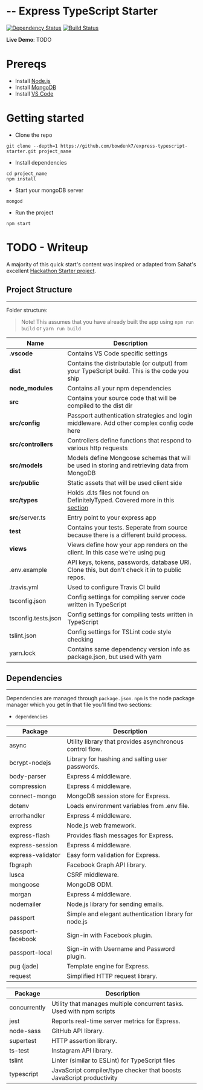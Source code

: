 --
Express TypeScript Starter
=======================

[![Dependency Status](https://david-dm.org/bowdenk7/express-typescript-starter.svg)](https://david-dm.org/bowdenk7/express-typescript-starter) [![Build Status](https://travis-ci.org/sahat/hackathon-starter.svg?branch=master)](https://travis-ci.org/bowdenk7/express-typescript-starter) 

**Live Demo**: TODO

# Prereqs
- Install [Node.js](https://nodejs.org/en/)
- Install [MongoDB](https://docs.mongodb.com/manual/installation/)
- Install [VS Code](https://code.visualstudio.com/)

# Getting started
- Clone the repo
```
git clone --depth=1 https://github.com/bowdenk7/express-typescript-starter.git project_name
```
- Install dependencies
```
cd project_name
npm install
```
- Start your mongoDB server
```
mongod
```
- Run the project
```
npm start
```

# TODO - Writeup

A majority of this quick start's content was inspired or adapted from Sahat's excellent [Hackathon Starter project](https://github.com/sahat/hackathon-starter).

## Project Structure
-----------------

Folder structure:

> Note! This assumes that you have already built the app using `npm run build` or `yarn run build` 

| Name | Description |
| ----------------------------------- | --------------------------------------------------------------------------------------------- |
| **.vscode**                         | Contains VS Code specific settings                                                            |
| **dist**                            | Contains the distributable (or output) from your TypeScript build. This is the code you ship  |
| **node_modules**                    | Contains all your npm dependencies                                                            |
| **src**                             | Contains your source code that will be compiled to the dist dir                               |
| **src/config**                      | Passport authentication strategies and login middleware. Add other complex config code here   |
| **src/controllers**                 | Controllers define functions that respond to various http requests                            |
| **src/models**                      | Models define Mongoose schemas that will be used in storing and retrieving data from MongoDB  |
| **src/public**                      | Static assets that will be used client side                                                   |
| **src/types**                       | Holds .d.ts files not found on DefinitelyTyped. Covered more in this [section](TODO)          |
| **src**/server.ts                   | Entry point to your express app                                                               |
| **test**                            | Contains your tests. Seperate from source because there is a different build process.         |
| **views**                           | Views define how your app renders on the client. In this case we're using pug                 |
| .env.example                        | API keys, tokens, passwords, database URI. Clone this, but don't check it in to public repos. |
| .travis.yml                         | Used to configure Travis CI build                                                             |
| tsconfig.json                       | Config settings for compiling server code written in TypeScript                               |
| tsconfig.tests.json                 | Config settings for compiling tests written in TypeScript                                     |
| tslint.json                         | Config settings for TSLint code style checking                                                |
| yarn.lock                           | Contains same dependency version info as package.json, but used with yarn                     |

## Dependencies
--------------------

Dependencies are managed through `package.json`.
`npm` is the node package manager which you get
In that file you'll find two sections:
- `dependencies`

| Package                         | Description                                                           |
| ------------------------------- | --------------------------------------------------------------------- |
| async                           | Utility library that provides asynchronous control flow.              |
| bcrypt-nodejs                   | Library for hashing and salting user passwords.                       |
| body-parser                     | Express 4 middleware.                                                 |
| compression                     | Express 4 middleware.                                                 |
| connect-mongo                   | MongoDB session store for Express.                                    |
| dotenv                          | Loads environment variables from .env file.                           |
| errorhandler                    | Express 4 middleware.                                                 |
| express                         | Node.js web framework.                                                |
| express-flash                   | Provides flash messages for Express.                                  |
| express-session                 | Express 4 middleware.                                                 |
| express-validator               | Easy form validation for Express.                                     |
| fbgraph                         | Facebook Graph API library.                                           |
| lusca                           | CSRF middleware.                                                      |
| mongoose                        | MongoDB ODM.                                                          |
| morgan                          | Express 4 middleware.                                                 |
| nodemailer                      | Node.js library for sending emails.                                   |
| passport                        | Simple and elegant authentication library for node.js                 |
| passport-facebook               | Sign-in with Facebook plugin.                                         |
| passport-local                  | Sign-in with Username and Password plugin.                            |
| pug (jade)				      | Template engine for Express.                                          |
| request                         | Simplified HTTP request library.                                      |

| Package                         | Description                                                           |
| ------------------------------- | --------------------------------------------------------------------- |
| concurrently                    | Utility that manages multiple concurrent tasks. Used with npm scripts |
| jest                            | Reports real-time server metrics for Express.                         |
| node-sass                       | GitHub API library.                                                   |
| supertest                       | HTTP assertion library.                                               |
| ts-test                         | Instagram API library.                                                |
| tslint                          | Linter (similar to ESLint) for TypeScript files                       |
| typescript                      | JavaScript compiler/type checker that boosts JavaScript productivity  |
